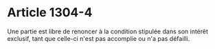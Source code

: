 # Article 1304-4

Une partie est libre de renoncer à la condition stipulée dans son intérêt exclusif, tant que celle-ci n'est pas accomplie ou n'a pas défailli.
